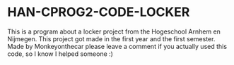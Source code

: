 # HAN-CPROG2-CODE-LOCKER
This is a program about a locker project from the Hogeschool Arnhem en Nijmegen. This project got made in the first year and the first semester.
Made by Monkeyonthecar
please leave a comment if you actually used this code, so I know I helped someone :)
